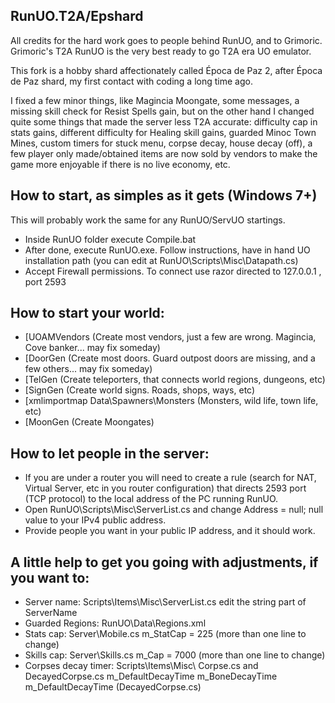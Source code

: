 ## RunUO.T2A/Epshard

All credits for the hard work goes to people behind RunUO, and to Grimoric. Grimoric's T2A RunUO is the very best ready to go T2A era UO emulator.

This fork is a hobby shard affectionately called Época de Paz 2, after Época de Paz shard, my first contact with coding a long time ago.

 I fixed a few minor things, like Magincia Moongate, some messages, a missing skill check for Resist Spells gain, but on the other hand I changed quite some things that made the server less T2A accurate: difficulty cap in stats gains, different difficulty for Healing skill gains, guarded Minoc Town Mines, custom timers for stuck menu, corpse decay, house decay (off), a few player only made/obtained items are now sold by vendors to make the game more enjoyable if there is no live economy, etc.

## How to start, as simples as it gets (Windows 7+)
This will probably work the same for any RunUO/ServUO startings.

- Inside RunUO folder execute Compile.bat
- After done, execute RunUO.exe. Follow instructions, have in hand UO installation path (you can edit at RunUO\Scripts\Misc\Datapath.cs)
- Accept Firewall permissions. To connect use razor directed to 127.0.0.1 , port 2593

## How to start your world:
- [UOAMVendors    				(Create most vendors, just a few are wrong. Magincia, Cove banker... may fix someday)
- [DoorGen        				(Create most doors. Guard outpost doors are missing, and a few others... may fix someday)
- [TelGen         				(Create teleporters, that connects world regions, dungeons, etc)
- [SignGen        				(Create world signs. Roads, shops, ways, etc)
- [xmlimportmap Data\Spawners\Monsters		(Monsters, wild life, town life, etc)
- [MoonGen                (Create Moongates)

## How to let people in the server:
- If you are under a router you will need to create a rule (search for NAT, Virtual Server, etc in you router configuration) that directs 2593 port (TCP protocol) to the local address of the PC running RunUO.
- Open RunUO\Scripts\Misc\ServerList.cs and change Address = null; null value to your IPv4 public address.
- Provide people you want in your public IP address, and it should work.

## A little help to get you going with adjustments, if you want to:
- Server name: Scripts\Items\Misc\ServerList.cs edit the string part of ServerName
- Guarded Regions: RunUO\Data\Regions.xml
- Stats cap: Server\Mobile.cs m_StatCap = 225 (more than one line to change)
- Skills cap: Server\Skills.cs m_Cap = 7000 (more than one line to change)
- Corpses decay timer: Scripts\Items\Misc\ Corpse.cs and DecayedCorpse.cs
  m_DefaultDecayTime
  m_BoneDecayTime
  m_DefaultDecayTime (DecayedCorpse.cs)
